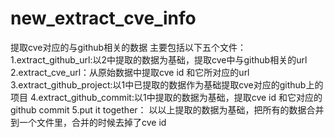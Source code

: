 # new_extract_cve_info
提取cve对应的与github相关的数据
主要包括以下五个文件：
1.extract_github_url:以2中提取的数据为基础，提取cve中与github相关的url
2.extract_cve_url：从原始数据中提取cve id 和它所对应的url
3.extract_github_project:以1中已提取的数据作为基础提取cve对应的github上的项目
4.extract_github_commit:以1中提取的数据为基础，提取cve id 和它对应的github commit
5.put it together： 以以上提取的数据为基础，把所有的数据合并到一个文件里，合并的时候去掉了cve id
